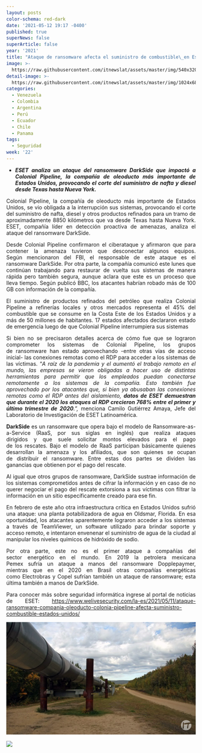 ```yaml
---
layout: posts
color-schema: red-dark
date: '2021-05-12 19:17 -0400'
published: true
superNews: false
superArticle: false
year: '2021'
title: "Ataque de ransomware afecta el suministro de combustible\_en Estados Unidos"
image: >-
  https://raw.githubusercontent.com/itnewslat/assets/master/img/540x320/Oleoducto-p.jpg
detail-image: >-
  https://raw.githubusercontent.com/itnewslat/assets/master/img/1024x680/Oleoducto-g.jpg
categories:
  - Venezuela
  - Colombia
  - Argentina
  - Perú
  - Ecuador
  - Chile
  - Panama
tags:
  - Seguridad
week: '22'
---
```

<ul style="text-align: justify;">
	<li><em><strong>ESET analiza un ataque del ransomware DarkSide que impactó a Colonial Pipeline, la compañía de oleoducto más importante de Estados Unidos, provocando el corte del suministro de nafta y diesel desde Texas hasta Nueva York.</strong></em></li>
</ul>
<p style="text-align: justify;">Colonial Pipeline, la compañía de oleoducto más importante de Estados Unidos, se vio obligada a la interrupción sus sistemas, provocando el corte del suministro de nafta, diesel y otros productos refinados para un tramo de aproximadamente 8850 kilómetros que va desde Texas hasta Nueva York. ESET, compañía líder en detección proactiva de amenazas, analiza el ataque del ransomware DarkSide.</p>
<p style="text-align: justify;">Desde Colonial Pipeline confirmaron el ciberataque y afirmaron que para contener la amenaza tuvieron que desconectar algunos equipos. Según mencionaron del FBI, el responsable de este ataque es el ransomware DarkSide. Por otra parte, la compañía comunicó este lunes que continúan trabajando para restaurar de vuelta sus sistemas de manera rápida pero también segura, aunque aclara que este es un proceso que lleva tiempo. Según publicó BBC, los atacantes habrían robado más de 100 GB con información de la compañía.</p>
<p style="text-align: justify;">El suministro de productos refinados del petróleo que realiza Colonial Pipeline a refinerías locales y otros mercados representa el 45% del combustible que se consume en la Costa Este de los Estados Unidos y a más de 50 millones de habitantes. 17 estados afectados declararon estado de emergencia luego de que Colonial Pipeline interrumpiera sus sistemas</p>
<p style="text-align: justify;">Si bien no se precisaron detalles acerca de cómo fue que se lograron comprometer los sistemas de Colonial Pipeline, los grupos de ransomware han estado aprovechando -entre otras vías de acceso inicial- las conexiones remotas como el RDP para acceder a los sistemas de las víctimas. “<em>A raíz de la pandemia y el aumentó el trabajo remoto en el mundo, las empresas se vieron obligadas a hacer uso de distintas herramientas para permitir que los empleados puedan conectarse remotamente a los sistemas de la compañía. Esto también fue aprovechado por los atacantes que, si bien ya abusaban las conexiones remotas como el RDP antes del aislamiento, </em><strong><em>datos de ESET demuestran que durante el 2020 los ataques al RDP crecieron 768% entre el primer y último trimestre de 2020</em></strong><em>.”, </em>menciona Camilo Gutiérrez Amaya, Jefe del Laboratorio de Investigación de ESET Latinoamérica.</p>
<p style="text-align: justify;"><strong>DarkSide</strong> es un ransomware que opera bajo el modelo de Ransomware-as-a-Service (RaaS, por sus siglas en inglés) que realiza ataques dirigidos y que suele solicitar montos elevados para el pago de los rescates. Bajo el modelo de RaaS participan básicamente quienes desarrollan la amenaza y los afiliados, que son quienes se ocupan de distribuir el ransomware. Entre estas dos partes se dividen las ganancias que obtienen por el pago del rescate.</p>
<p style="text-align: justify;">Al igual que otros grupos de ransomware, DarkSide sustrae información de los sistemas comprometidos antes de cifrar la información y en caso de no querer negociar el pago del rescate extorsiona a sus víctimas con filtrar la información en un sitio específicamente creado para ese fin.</p>
<p style="text-align: justify;">En febrero de este año otra infraestructura crítica en Estados Unidos sufrió una ataque: una planta potabilizadora de agua en Oldsmar, Florida. En esa oportunidad, los atacantes aparentemente lograron acceder a los sistemas a través de TeamViewer, un software utilizado para brindar soporte y acceso remoto, e intentaron envenenar el suministro de agua de la ciudad al manipular los niveles químicos de hidróxido de sodio.</p>
<p style="text-align: justify;">Por otra parte, este no es el primer ataque a compañías del sector energético en el mundo. En 2019 la petrolera mexicana Pemex sufría un ataque a manos del ransomware Dopplepaymer, mientras que en el 2020 en Brasil otras compañías energéticas como Electrobras y Copel sufrían también un ataque de ransomware; esta última también a manos de DarkSide.</p>
<p style="text-align: justify;">Para conocer más sobre seguridad informática ingrese al portal de noticias de ESET: <a href="https://www.welivesecurity.com/la-es/2021/05/11/ataque-ransomware-compania-oleoducto-colonia-pipeline-afecta-suministro-combustible-estados-unidos/">https://www.welivesecurity.com/la-es/2021/05/11/ataque-ransomware-compania-oleoducto-colonia-pipeline-afecta-suministro-combustible-estados-unidos/</a></p>

![](https://raw.githubusercontent.com/itnewslat/assets/master/img/540x320/Oleoducto-p.jpg)


<img src="https://tracker.metricool.com/c3po.jpg?hash=56f88a41e39ab42c063cc51676587a04"/>
